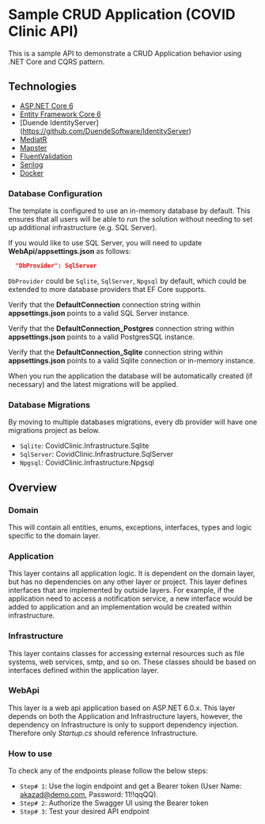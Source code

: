 # Sample CRUD Application (COVID Clinic API)

This is a sample API to demonstrate a CRUD Application behavior using .NET Core and CQRS pattern. 


## Technologies
* [ASP.NET Core 6](https://docs.microsoft.com/en-us/aspnet/core/introduction-to-aspnet-core?view=aspnetcore-6.0)
* [Entity Framework Core 6](https://docs.microsoft.com/en-us/ef/core/)
* [Duende IdentityServer] (https://github.com/DuendeSoftware/IdentityServer)
* [MediatR](https://github.com/jbogard/MediatR)
* [Mapster](https://github.com/MapsterMapper/Mapster)
* [FluentValidation](https://fluentvalidation.net/)
* [Serilog](https://serilog.net/)
* [Docker](https://www.docker.com/)


### Database Configuration

The template is configured to use an in-memory database by default. This ensures that all users will be able to run the solution without needing to set up additional infrastructure (e.g. SQL Server).

If you would like to use SQL Server, you will need to update **WebApi/appsettings.json** as follows:

```json
  "DbProvider": SqlServer
```

`DbProvider` could be `Sqlite`, `SqlServer`, `Npgsql` by default, which could be extended to more database providers that EF Core supports. 

Verify that the **DefaultConnection** connection string within **appsettings.json** points to a valid SQL Server instance.

Verify that the **DefaultConnection_Postgres** connection string within **appsettings.json** points to a valid PostgresSQL instance.

Verify that the **DefaultConnection_Sqlite** connection string within **appsettings.json** points to a valid Sqlite connection or in-memory instance.

When you run the application the database will be automatically created (if necessary) and the latest migrations will be applied.

### Database Migrations

By moving to multiple databases migrations, every db provider will have one migrations project as below.

* `Sqlite`: CovidClinic.Infrastructure.Sqlite
* `SqlServer`: CovidClinic.Infrastructure.SqlServer
* `Npgsql`: CovidClinic.Infrastructure.Npgsql

## Overview

### Domain

This will contain all entities, enums, exceptions, interfaces, types and logic specific to the domain layer.

### Application

This layer contains all application logic. It is dependent on the domain layer, but has no dependencies on any other layer or project. This layer defines interfaces that are implemented by outside layers. For example, if the application need to access a notification service, a new interface would be added to application and an implementation would be created within infrastructure.

### Infrastructure

This layer contains classes for accessing external resources such as file systems, web services, smtp, and so on. These classes should be based on interfaces defined within the application layer.

### WebApi

This layer is a web api application based on ASP.NET 6.0.x. This layer depends on both the Application and Infrastructure layers, however, the dependency on Infrastructure is only to support dependency injection. Therefore only *Startup.cs* should reference Infrastructure.

### How to use

To check any of the endpoints please follow the below steps:

* `Step# 1`: Use the login endpoint and get a Bearer token (User Name: akazad@demo.com, Password: 11!!qqQQ).
* `Step# 2`: Authorize the Swagger UI using the Bearer token
* `Step# 3`: Test your desired API endpoint
